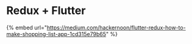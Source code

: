 # Redux + Flutter

{% embed url="https://medium.com/hackernoon/flutter-redux-how-to-make-shopping-list-app-1cd315e79b65" %}



